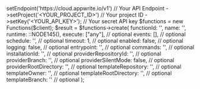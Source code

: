 <?php

use Appwrite\Client;
use Appwrite\Services\Functions;
use Appwrite\Enums\;

$client = (new Client())
    ->setEndpoint('https://cloud.appwrite.io/v1') // Your API Endpoint
    ->setProject('&lt;YOUR_PROJECT_ID&gt;') // Your project ID
    ->setKey('&lt;YOUR_API_KEY&gt;'); // Your secret API key

$functions = new Functions($client);

$result = $functions->create(
    functionId: '<FUNCTION_ID>',
    name: '<NAME>',
    runtime: ::NODE145(),
    execute: ["any"], // optional
    events: [], // optional
    schedule: '', // optional
    timeout: 1, // optional
    enabled: false, // optional
    logging: false, // optional
    entrypoint: '<ENTRYPOINT>', // optional
    commands: '<COMMANDS>', // optional
    installationId: '<INSTALLATION_ID>', // optional
    providerRepositoryId: '<PROVIDER_REPOSITORY_ID>', // optional
    providerBranch: '<PROVIDER_BRANCH>', // optional
    providerSilentMode: false, // optional
    providerRootDirectory: '<PROVIDER_ROOT_DIRECTORY>', // optional
    templateRepository: '<TEMPLATE_REPOSITORY>', // optional
    templateOwner: '<TEMPLATE_OWNER>', // optional
    templateRootDirectory: '<TEMPLATE_ROOT_DIRECTORY>', // optional
    templateBranch: '<TEMPLATE_BRANCH>' // optional
);